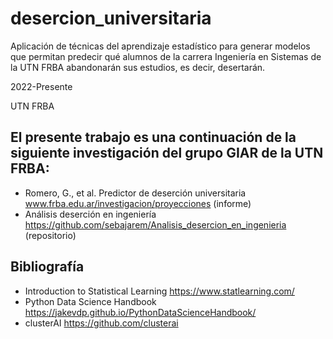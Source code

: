 # desercion_universitaria

Aplicación de técnicas del aprendizaje estadístico para generar modelos que permitan predecir qué alumnos de la carrera Ingeniería en Sistemas de la UTN FRBA abandonarán sus estudios, es decir, desertarán.


2022-Presente

UTN FRBA


## El presente trabajo es una continuación de la siguiente investigación del grupo GIAR de la UTN FRBA:
* Romero, G., et al. Predictor de deserción universitaria www.frba.edu.ar/investigacion/proyecciones (informe)
* Análisis deserción en ingeniería https://github.com/sebajarem/Analisis_desercion_en_ingenieria (repositorio)



## Bibliografía ##
* Introduction to Statistical Learning https://www.statlearning.com/
* Python Data Science Handbook https://jakevdp.github.io/PythonDataScienceHandbook/
* clusterAI https://github.com/clusterai
